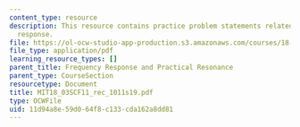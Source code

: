 ```yaml
---
content_type: resource
description: This resource contains practice problem statements related to frequency
  response.
file: https://ol-ocw-studio-app-production.s3.amazonaws.com/courses/18-03sc-differential-equations-fall-2011/11d94a8e59d064f8c133cda162a8dd81_MIT18_03SCF11_rec_1011s19.pdf
file_type: application/pdf
learning_resource_types: []
parent_title: Frequency Response and Practical Resonance
parent_type: CourseSection
resourcetype: Document
title: MIT18_03SCF11_rec_1011s19.pdf
type: OCWFile
uid: 11d94a8e-59d0-64f8-c133-cda162a8dd81
---
```

